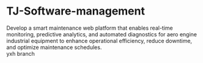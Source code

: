 # TJ-Software-management
Develop a smart maintenance web platform that enables real-time monitoring, predictive  analytics, and automated diagnostics for aero engine industrial equipment to enhance  operational efficiency, reduce downtime, and optimize maintenance schedules.   
yxh branch